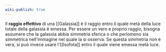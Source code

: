 ```yaml
---
wiki-publish: true
---
```

Il **raggio effettivo** di una [[Galassia]] è il raggio entro il quale metà della luce totale della galassia è emessa. Per essere un vero e proprio raggio, bisogna assumere che la galassia abbia simmetria sferica o che perlomeno sia simmetrica nell'immagine nel quale la si osserva. Se questa simmetria non è vera, si può invece usare l'[[Isofota]] entro il quale viene emessa metà luce.